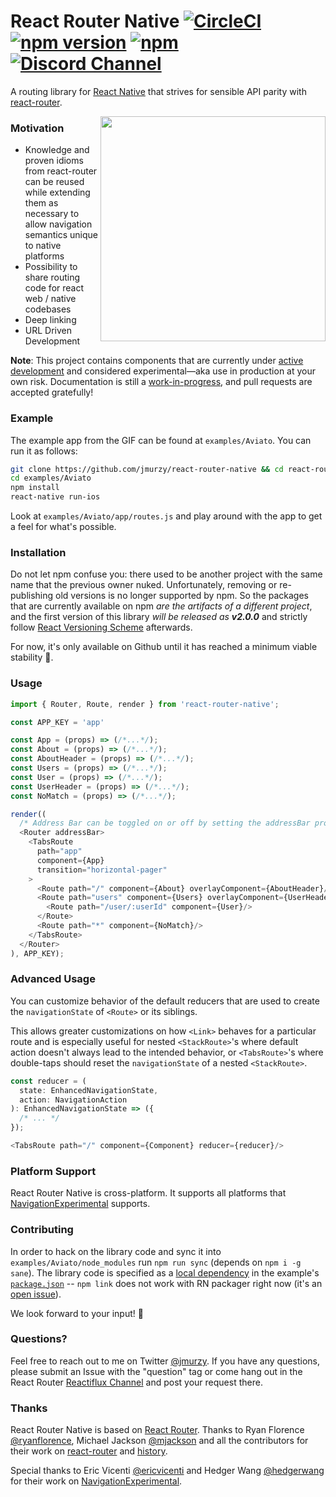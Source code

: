 # React Router Native [![CircleCI](https://img.shields.io/circleci/project/jmurzy/react-router-native.svg?style=flat-square)](https://circleci.com/gh/jmurzy/react-router-native) [![npm version](https://img.shields.io/npm/v/react-router-native.svg?style=flat-square)](https://www.npmjs.com/package/react-router-native) [![npm](https://img.shields.io/npm/l/react-router-native.svg?style=flat-square)](https://github.com/jmurzy/react-router-native/blob/master/LICENSE.md) [![Discord Channel](https://img.shields.io/badge/discord-react--router@reactiflux-738bd7.svg?style=flat-square)](https://discord.gg/0ZcbPKXt5bYaNQ46)

A routing library for [React Native](https://github.com/facebook/react-native) that strives for sensible API parity with [react-router](https://github.com/reactjs/react-router/).

<img align="right" width="360px" src="https://raw.githubusercontent.com/jmurzy/react-router-native/master/docs/screenshot.gif">

### Motivation
- Knowledge and proven idioms from react-router can be reused while extending them as necessary to allow navigation semantics unique to native platforms
- Possibility to share routing code for react web / native codebases
- Deep linking
- URL Driven Development

**Note**: This project contains components that are currently under [active](https://github.com/facebook/react-native/commits?author=ericvicenti) [development](https://github.com/facebook/react-native/commits?author=hedgerwang) and considered experimental—aka use in production at your own risk. Documentation is still a [work-in-progress](https://github.com/jmurzy/react-router-native/issues), and pull requests are accepted gratefully!


### Example
The example app from the GIF can be found at `examples/Aviato`. You can run it as follows:

```bash
git clone https://github.com/jmurzy/react-router-native && cd react-router-native
cd examples/Aviato
npm install
react-native run-ios
```

Look at `examples/Aviato/app/routes.js` and play around with the app to get a feel for what's possible.

### Installation

Do not let npm confuse you: there used to be another project with the same name that the previous owner nuked. Unfortunately, removing or re-publishing old versions is no longer supported by npm. So the packages that are currently available on npm *are the artifacts of a different project*, and the first version of this library *will be released as __v2.0.0__* and strictly follow [React Versioning Scheme](https://facebook.github.io/react/blog/2016/02/19/new-versioning-scheme.html) afterwards.

For now, it's only available on Github until it has reached a minimum viable stability 🚀. 

### Usage

```javascript
import { Router, Route, render } from 'react-router-native';

const APP_KEY = 'app'

const App = (props) => (/*...*/);
const About = (props) => (/*...*/);
const AboutHeader = (props) => (/*...*/);
const Users = (props) => (/*...*/);
const User = (props) => (/*...*/);
const UserHeader = (props) => (/*...*/);
const NoMatch = (props) => (/*...*/);

render((
  /* Address Bar can be toggled on or off by setting the addressBar prop */
  <Router addressBar>
    <TabsRoute
      path="app"
      component={App}
      transition="horizontal-pager"
    >
      <Route path="/" component={About} overlayComponent={AboutHeader}/>
      <Route path="users" component={Users} overlayComponent={UserHeader}>
        <Route path="/user/:userId" component={User}/>
      </Route>
      <Route path="*" component={NoMatch}/>
    </TabsRoute>
  </Router>
), APP_KEY);
```

### Advanced Usage

You can customize behavior of the default reducers that are used to create the `navigationState` of `<Route>` or its siblings.

This allows greater customizations on how `<Link>` behaves for a particular route and is especially useful for nested `<StackRoute>`'s where default action doesn't always lead to the intended behavior, or `<TabsRoute>`'s where double-taps should reset the `navigationState` of a nested `<StackRoute>`.

```js
const reducer = (
  state: EnhancedNavigationState,
  action: NavigationAction
): EnhancedNavigationState => ({
  /* ... */
});

<TabsRoute path="/" component={Component} reducer={reducer}/>
```

### Platform Support

React Router Native is cross-platform. It supports all platforms that [NavigationExperimental](https://github.com/ericvicenti/navigation-rfc) supports.

### Contributing
In order to hack on the library code and sync it into `examples/Aviato/node_modules` run `npm run sync` (depends on `npm i -g sane`). The library code is specified as a [local dependency](https://docs.npmjs.com/files/package.json#local-paths) in the example's [`package.json`](https://github.com/jmurzy/react-router-native/blob/master/examples/Aviato/package.json) -- `npm link` does not work with RN packager right now (it's an [open issue](https://productpains.com/post/react-native/symlink-support-for-packager/)).

We look forward to your input! 👊

### Questions?

Feel free to reach out to me on Twitter [@jmurzy](https://twitter.com/jmurzy). If you have any questions, please submit an Issue with the "question" tag or come hang out in the React Router [Reactiflux Channel](https://discord.gg/0ZcbPKXt5bYaNQ46) and post your request there.

### Thanks

React Router Native is based on [React Router](https://github.com/reactjs/react-router). Thanks to Ryan Florence [@ryanflorence](https://twitter.com/ryanflorence), Michael Jackson [@mjackson](https://twitter.com/mjackson) and all the contributors for their work on [react-router](https://github.com/reactjs/react-router) and [history](https://github.com/mjackson/history).

Special thanks to Eric Vicenti [@ericvicenti](https://twitter.com/ericvicenti) and Hedger Wang [@hedgerwang](https://twitter.com/hedgerwang) for their work on [NavigationExperimental](https://github.com/ericvicenti/navigation-rfc).
